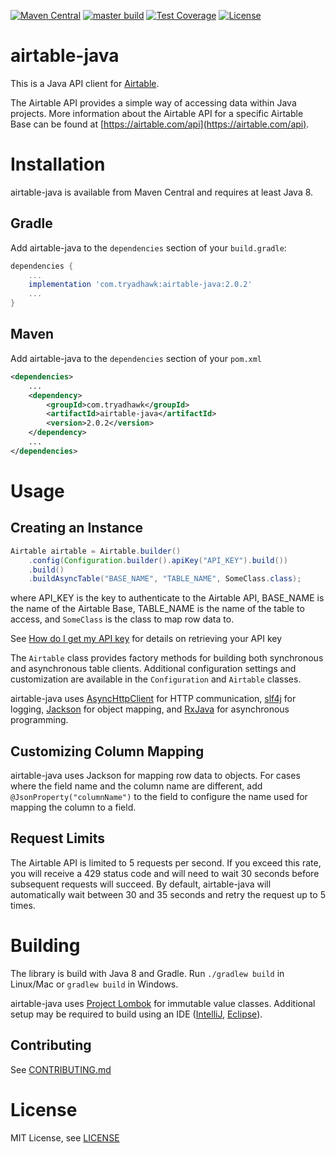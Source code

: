 [![Maven Central](https://maven-badges.herokuapp.com/maven-central/com.tryadhawk/airtable-java/badge.svg)](https://maven-badges.herokuapp.com/maven-central/com.tryadhawk/airtable-java)
[![master build](https://github.com/adHawk/airtable-java/workflows/master%20build/badge.svg)](https://github.com/adHawk/airtable-java/actions?query=workflow%3A%22master+build%22)
[![Test Coverage](https://api.codeclimate.com/v1/badges/6003f4a94cb26e7f5298/test_coverage)](https://codeclimate.com/github/adHawk/airtable-java/test_coverage)
[![License](https://img.shields.io/github/license/mashape/apistatus.svg)](LICENSE)

# airtable-java
This is a Java API client for [Airtable](http://www.airtable.com). 

The Airtable API provides a simple way of accessing data within Java projects. More information about the Airtable API 
for a specific Airtable Base can be found at [https://airtable.com/api](https://airtable.com/api).

# Installation

airtable-java is available from Maven Central and requires at least Java 8.

## Gradle

Add airtable-java to the `dependencies` section of your `build.gradle`:
```groovy
dependencies {
    ...
    implementation 'com.tryadhawk:airtable-java:2.0.2'
    ...
}
```

## Maven

Add airtable-java to the `dependencies` section of your `pom.xml`
```xml
<dependencies>
    ...
    <dependency>
        <groupId>com.tryadhawk</groupId>
        <artifactId>airtable-java</artifactId>
        <version>2.0.2</version>
    </dependency>
    ...
</dependencies>
```

# Usage

## Creating an Instance

```java
Airtable airtable = Airtable.builder()
    .config(Configuration.builder().apiKey("API_KEY").build())
    .build()
    .buildAsyncTable("BASE_NAME", "TABLE_NAME", SomeClass.class);
```
where API_KEY is the key to authenticate to the Airtable API, BASE_NAME is the name of the Airtable Base, TABLE_NAME is 
the name of the table to access, and `SomeClass` is the class to map row data to.

See [How do I get my API key](https://support.airtable.com/hc/en-us/articles/219046777-How-do-I-get-my-API-key) for 
details on retrieving your API key
 
The `Airtable` class provides factory methods for building both synchronous and asynchronous table clients. Additional 
configuration settings and customization are available in the `Configuration` and `Airtable` classes.

airtable-java uses [AsyncHttpClient](https://github.com/AsyncHttpClient/async-http-client) for HTTP communication, 
[slf4j](https://www.slf4j.org/) for logging, [Jackson](https://github.com/FasterXML/jackson-databind) for object mapping, 
and [RxJava](https://github.com/ReactiveX/RxJava) for asynchronous programming.

## Customizing Column Mapping

airtable-java uses Jackson for mapping row data to objects. For cases where the field name and the column name are different, 
add `@JsonProperty("columnName")` to the field to configure the name used for mapping the column to a field.
 
## Request Limits

The Airtable API is limited to 5 requests per second. If you exceed this rate, you will receive a 429 status code and 
will need to wait 30 seconds before subsequent requests will succeed. By default, airtable-java will automatically wait 
between 30 and 35 seconds and retry the request up to 5 times.

# Building

The library is build with Java 8 and Gradle. Run `./gradlew build` in Linux/Mac or `gradlew build` in Windows.

airtable-java uses [Project Lombok](https://projectlombok.org/) for immutable value classes. Additional setup may be 
required to build using an IDE ([IntelliJ](https://projectlombok.org/setup/intellij), [Eclipse](https://projectlombok.org/setup/eclipse)).

## Contributing

See [CONTRIBUTING.md](./CONTRIBUTING.md) 

# License

MIT License, see [LICENSE](LICENSE)
